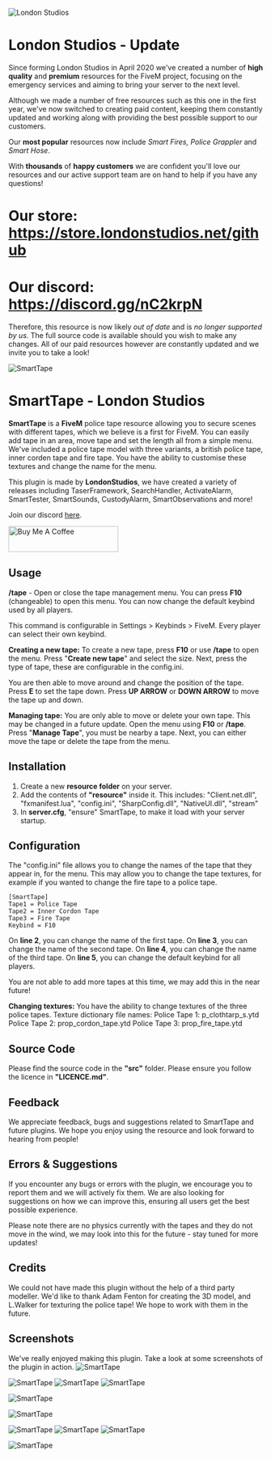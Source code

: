 ![London Studios](https://i.ibb.co/1mwSS1q/Untitled-design.png)

# London Studios - Update
Since forming London Studios in April 2020 we've created a number of **high quality** and **premium** resources for the FiveM project, focusing on the emergency services and aiming to bring your server to the next level.

Although we made a number of free resources such as this one in the first year, we've now switched to creating paid content, keeping them constantly updated and working along with providing the best possible support to our customers.

Our **most popular** resources now include *Smart Fires, Police Grappler* and *Smart Hose*.

With **thousands** of **happy customers** we are confident you'll love our resources and our active support team are on hand to help if you have any questions!

# Our store: https://store.londonstudios.net/github
# Our discord: https://discord.gg/nC2krpN

Therefore, this resource is now likely *out of date* and is *no longer supported by us*. The full source code is available should you wish to make any changes. All of our paid resources however are constantly updated and we invite you to take a look!

![SmartTape](https://i.imgur.com/LMoIHAc.png)

# SmartTape - London Studios
**SmartTape** is a **FiveM** police tape resource allowing you to secure scenes with different tapes, which we believe is a first for FiveM. You can easily add tape in an area, move tape and set the length all from a simple menu. We've included a police tape model with three variants, a british police tape, inner corden tape and fire tape. You have the ability to customise these textures and change the name for the menu.

This plugin is made by **LondonStudios**, we have created a variety of releases including TaserFramework, SearchHandler, ActivateAlarm, SmartTester, SmartSounds, CustodyAlarm, SmartObservations and more!	

Join our discord [here](https://discord.gg/AtPt9ND).

<a href="https://www.buymeacoffee.com/londonstudios" target="_blank"><img src="https://cdn.buymeacoffee.com/buttons/default-orange.png" alt="Buy Me A Coffee" style="height: 51px !important;width: 217px !important;" ></a>

## Usage
**/tape** - Open or close the tape management menu.
You can press **F10** (changeable) to open this menu.
You can now change the default keybind used by all players.

This command is configurable in Settings > Keybinds > FiveM. Every player can select their own keybind.

**Creating a new tape:**
To create a new tape, press **F10** or use **/tape** to open the menu. Press "**Create new tape**" and select the size. Next, press the type of tape, these are configurable in the config.ini.

You are then able to move around and change the position of the tape. Press **E** to set the tape down.
Press **UP ARROW** or **DOWN ARROW** to move the tape up and down.

**Managing tape:**
You are only able to move or delete your own tape. This may be changed in a future update.
Open the menu using **F10** or **/tape**. Press "**Manage Tape**", you must be nearby a tape.
Next, you can either move the tape or delete the tape from the menu.

## Installation
 1.  Create a new **resource folder** on your server.
 2.  Add the contents of **"resource"** inside it. This includes:
"Client.net.dll", "fxmanifest.lua", "config.ini", "SharpConfig.dll", "NativeUI.dll", "stream"
3. In **server.cfg**, "ensure" SmartTape, to make it load with your server startup.
## Configuration
The "config.ini" file allows you to change the names of the tape that they appear in, for the menu. This may allow you to change the tape textures, for example if you wanted to change the fire tape to a police tape.

    [SmartTape]
    Tape1 = Police Tape
    Tape2 = Inner Cordon Tape
    Tape3 = Fire Tape
    Keybind = F10

On **line 2**, you can change the name of the first tape.
On **line 3**, you can change the name of the second tape.
On **line 4**, you can change the name of the third tape.
On **line 5**, you can change the default keybind for all players.

You are not able to add more tapes at this time, we may add this in the near future!

**Changing textures:**
You have the ability to change textures of the three police tapes.
Texture dictionary file names:
Police Tape 1: p_clothtarp_s.ytd
Police Tape 2: prop_cordon_tape.ytd
Police Tape 3: prop_fire_tape.ytd
  
## Source Code
Please find the source code in the **"src"** folder. Please ensure you follow the licence in **"LICENCE.md"**.

## Feedback
We appreciate feedback, bugs and suggestions related to SmartTape and future plugins. We hope you enjoy using the resource and look forward to hearing from people!

## Errors & Suggestions
If you encounter any bugs or errors with the plugin, we encourage you to report them and we will actively fix them. We are also looking for suggestions on how we can improve this, ensuring all users get the best possible experience.

Please note there are no physics currently with the tapes and they do not move in the wind, we may look into this for the future - stay tuned for more updates!

## Credits
We could not have made this plugin without the help of a third party modeller. We'd like to thank Adam Fenton for creating the 3D model, and L.Walker for texturing the police tape! We hope to work with them in the future.

## Screenshots
We've really enjoyed making this plugin. Take a look at some screenshots of the plugin in action.
![SmartTape](https://i.imgur.com/73a358t.png)

![SmartTape](https://i.imgur.com/jbHuCRn.png)
![SmartTape](https://i.imgur.com/mg0eCmO.png)
![SmartTape](https://i.imgur.com/YhZCfe2.png)

![SmartTape](https://i.imgur.com/BW0Mf1N.png)

![SmartTape](https://i.imgur.com/n8SGtO6.png)

![SmartTape](https://i.imgur.com/pQl9NXB.png)
![SmartTape](https://i.imgur.com/rw2ClBs.png)
![SmartTape](https://i.imgur.com/Mp7XIcs.png)

![SmartTape](https://i.imgur.com/6URLpRD.png)
